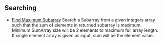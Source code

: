 ## Searching
- [Find Maximum Subarray](/searching/findMaxSubarray.go)
  Search a Subarray from a given integers array such that the sum of elements 
  in returned subarray is maximum. Minimum SumArray size will be 2 elements to
  maximum full array length.  If single element array is given as input, sum 
  will be the element value.